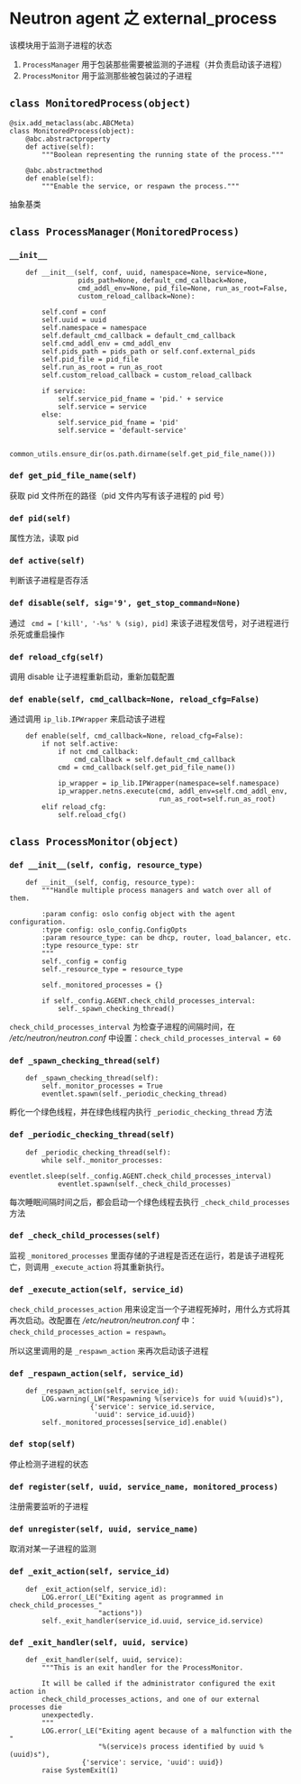# Neutron agent 之 external_process

该模块用于监测子进程的状态

1. `ProcessManager` 用于包装那些需要被监测的子进程（并负责启动该子进程）
2. `ProcessMonitor` 用于监测那些被包装过的子进程

## `class MonitoredProcess(object)`

```
@six.add_metaclass(abc.ABCMeta)
class MonitoredProcess(object):
    @abc.abstractproperty
    def active(self):
        """Boolean representing the running state of the process."""

    @abc.abstractmethod
    def enable(self):
        """Enable the service, or respawn the process."""
```

抽象基类

## `class ProcessManager(MonitoredProcess)`

### `__init__`

```
    def __init__(self, conf, uuid, namespace=None, service=None,
                 pids_path=None, default_cmd_callback=None,
                 cmd_addl_env=None, pid_file=None, run_as_root=False,
                 custom_reload_callback=None):

        self.conf = conf
        self.uuid = uuid
        self.namespace = namespace
        self.default_cmd_callback = default_cmd_callback
        self.cmd_addl_env = cmd_addl_env
        self.pids_path = pids_path or self.conf.external_pids
        self.pid_file = pid_file
        self.run_as_root = run_as_root
        self.custom_reload_callback = custom_reload_callback

        if service:
            self.service_pid_fname = 'pid.' + service
            self.service = service
        else:
            self.service_pid_fname = 'pid'
            self.service = 'default-service'

        common_utils.ensure_dir(os.path.dirname(self.get_pid_file_name()))
```

### `def get_pid_file_name(self)`

获取 pid 文件所在的路径（pid 文件内写有该子进程的 pid 号）

### `def pid(self)`

属性方法，读取 pid

### `def active(self)`

判断该子进程是否存活

### `def disable(self, sig='9', get_stop_command=None)`

通过 ` cmd = ['kill', '-%s' % (sig), pid]` 来该子进程发信号，对子进程进行杀死或重启操作

### `def reload_cfg(self)`

调用 disable 让子进程重新启动，重新加载配置

### `def enable(self, cmd_callback=None, reload_cfg=False)`

通过调用 `ip_lib.IPWrapper` 来启动该子进程

```
    def enable(self, cmd_callback=None, reload_cfg=False):
        if not self.active:
            if not cmd_callback:
                cmd_callback = self.default_cmd_callback
            cmd = cmd_callback(self.get_pid_file_name())

            ip_wrapper = ip_lib.IPWrapper(namespace=self.namespace)
            ip_wrapper.netns.execute(cmd, addl_env=self.cmd_addl_env,
                                     run_as_root=self.run_as_root)
        elif reload_cfg:
            self.reload_cfg()
```

## `class ProcessMonitor(object)`

### `def __init__(self, config, resource_type)`

```
    def __init__(self, config, resource_type):
        """Handle multiple process managers and watch over all of them.

        :param config: oslo config object with the agent configuration.
        :type config: oslo_config.ConfigOpts
        :param resource_type: can be dhcp, router, load_balancer, etc.
        :type resource_type: str
        """
        self._config = config
        self._resource_type = resource_type

        self._monitored_processes = {}

        if self._config.AGENT.check_child_processes_interval:
            self._spawn_checking_thread()
```

`check_child_processes_interval` 为检查子进程的间隔时间，在 */etc/neutron/neutron.conf* 中设置：`check_child_processes_interval = 60`

### `def _spawn_checking_thread(self)`

```
    def _spawn_checking_thread(self):
        self._monitor_processes = True
        eventlet.spawn(self._periodic_checking_thread)
```

孵化一个绿色线程，并在绿色线程内执行 `_periodic_checking_thread` 方法

### `def _periodic_checking_thread(self)`

```
    def _periodic_checking_thread(self):
        while self._monitor_processes:
            eventlet.sleep(self._config.AGENT.check_child_processes_interval)
            eventlet.spawn(self._check_child_processes)
```

每次睡眠间隔时间之后，都会启动一个绿色线程去执行 `_check_child_processes` 方法

### `def _check_child_processes(self)`

监视 `_monitored_processes` 里面存储的子进程是否还在运行，若是该子进程死亡，则调用 `_execute_action` 将其重新执行。

### `def _execute_action(self, service_id)`

`check_child_processes_action` 用来设定当一个子进程死掉时，用什么方式将其再次启动。改配置在 */etc/neutron/neutron.conf* 中：`check_child_processes_action = respawn`。

所以这里调用的是 `_respawn_action` 来再次启动该子进程

### `def _respawn_action(self, service_id)`

```
    def _respawn_action(self, service_id):
        LOG.warning(_LW("Respawning %(service)s for uuid %(uuid)s"),
                    {'service': service_id.service,
                     'uuid': service_id.uuid})
        self._monitored_processes[service_id].enable()
```

### `def stop(self)`

停止检测子进程的状态

### `def register(self, uuid, service_name, monitored_process)`

注册需要监听的子进程

### `def unregister(self, uuid, service_name)`

取消对某一子进程的监测

### `def _exit_action(self, service_id)`

```
    def _exit_action(self, service_id):
        LOG.error(_LE("Exiting agent as programmed in check_child_processes_"
                      "actions"))
        self._exit_handler(service_id.uuid, service_id.service)
```

### `def _exit_handler(self, uuid, service)`

```
    def _exit_handler(self, uuid, service):
        """This is an exit handler for the ProcessMonitor.

        It will be called if the administrator configured the exit action in
        check_child_processes_actions, and one of our external processes die
        unexpectedly.
        """
        LOG.error(_LE("Exiting agent because of a malfunction with the "
                      "%(service)s process identified by uuid %(uuid)s"),
                  {'service': service, 'uuid': uuid})
        raise SystemExit(1)
```